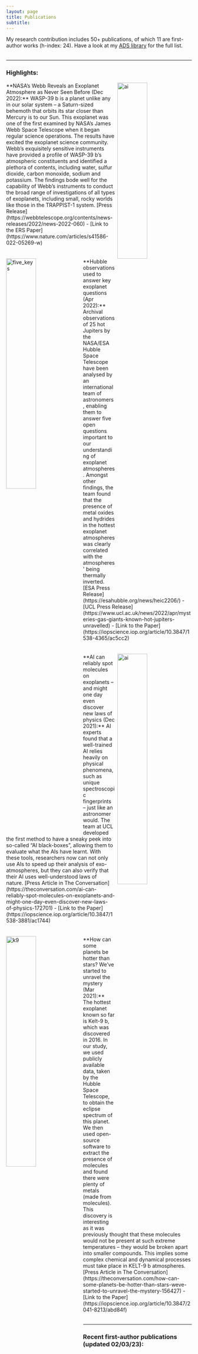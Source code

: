 ```yaml
---
layout: page
title: Publications
subtitle: 
---
```


My research contribution includes 50+ publications, of which 11 are first-author works (h-index: 24). Have a look at my [ADS library](https://ui.adsabs.harvard.edu/public-libraries/Bt4TNyP4RTOi1UoeyWElYg) for the full list.       <br />       <br />

---

### Highlights:       <br /> 

<img src="https://quentchangeat.github.io/img/wasp39.jpg" alt="ai" width="40%" height="35%" align="right" style="float:right; padding-left:4px">
**NASA’s Webb Reveals an Exoplanet Atmosphere as Never Seen Before (Dec 2022):** WASP-39 b is a planet unlike any in our solar system – a Saturn-sized behemoth that orbits its star closer than Mercury is to our Sun. This exoplanet was one of the first examined by NASA’s James Webb Space Telescope when it began regular science operations. The results have excited the exoplanet science community. Webb’s exquisitely sensitive instruments have provided a profile of WASP-39 b’s atmospheric constituents and identified a plethora of contents, including water, sulfur dioxide, carbon monoxide, sodium and potassium. The findings bode well for the capability of Webb’s instruments to conduct the broad range of investigations of all types of exoplanets, including small, rocky worlds like those in the TRAPPIST-1 system. [Press Release](https://webbtelescope.org/contents/news-releases/2022/news-2022-060) - [Link to the ERS Paper](https://www.nature.com/articles/s41586-022-05269-w)     <br />       <br />       <br />  

<img src="https://quentchangeat.github.io/img/five_keys.png" alt="five_keys" width="40%" height="40%" align="left" style="float:left; padding-right:4px">
**Hubble observations used to answer key exoplanet questions (Apr 2022):** Archival observations of 25 hot Jupiters by the NASA/ESA Hubble Space Telescope have been analysed by an international team of astronomers, enabling them to answer five open questions important to our understanding of exoplanet atmospheres. Amongst other findings, the team found that the presence of metal oxides and hydrides in the hottest exoplanet atmospheres was clearly correlated with the atmospheres' being thermally inverted. [ESA Press Release](https://esahubble.org/news/heic2206/) - [UCL Press Release](https://www.ucl.ac.uk/news/2022/apr/mysteries-gas-giants-known-hot-jupiters-unravelled) - [Link to the Paper](https://iopscience.iop.org/article/10.3847/1538-4365/ac5cc2)     <br />       <br />       <br />  

<img src="https://quentchangeat.github.io/img/lea_pic.png" alt="ai" width="40%" height="40%" align="right" style="float:right; padding-left:4px">
**AI can reliably spot molecules on exoplanets – and might one day even discover new laws of physics (Dec 2021):** AI experts found that a well-trained AI relies heavily on physical phenomena, such as unique spectroscopic fingerprints – just like an astronomer would. The team at UCL developed the first method to have a sneaky peek into so-called “AI black-boxes”, allowing them to evaluate what the AIs have learnt. With these tools, researchers now can not only use AIs to speed up their analysis of exo-atmospheres, but they can also verify that their AI uses well-understood laws of nature. [Press Article in The Conversation](https://theconversation.com/ai-can-reliably-spot-molecules-on-exoplanets-and-might-one-day-even-discover-new-laws-of-physics-172701) - [Link to the Paper](https://iopscience.iop.org/article/10.3847/1538-3881/ac1744)     <br />       <br />       <br />  

<img src="https://quentchangeat.github.io/img/lea_hotter.png" alt="k9" width="40%" height="40%" align="left" style="float:left; padding-right:4px">
**How can some planets be hotter than stars? We’ve started to unravel the mystery (Mar 2021):** The hottest exoplanet known so far is Kelt-9 b, which was discovered in 2016. In our study, we used publicly available data, taken by the Hubble Space Telescope, to obtain the eclipse spectrum of this planet. We then used open-source software to extract the presence of molecules and found there were plenty of metals (made from molecules). This discovery is interesting as it was previously thought that these molecules would not be present at such extreme temperatures – they would be broken apart into smaller compounds. This implies some complex chemical and dynamical processes must take place in KELT-9 b atmospheres. [Press Article in The Conversation](https://theconversation.com/how-can-some-planets-be-hotter-than-stars-weve-started-to-unravel-the-mystery-156427) - [Link to the Paper](https://iopscience.iop.org/article/10.3847/2041-8213/abd84f)     <br />       <br />

---

### Recent first-author publications (updated 02/03/23):

- 11) Changeat, Yip (2023) - ESA-Ariel Data Challenge NeurIPS 2022: introduction to exo-atmospheric studies and presentation of the Atmospheric Big Challenge (ABC) Database, RASTI 2 1 45–61 ([arXiv](https://arxiv.org/abs/2206.14633))

- 10) Changeat, Edwards et al. (2022) - Five key exoplanet questions answered via the analysis of 25 hot Jupiter atmospheres in eclipse, ApJS 260 3 ([arXiv](https://arxiv.org/abs/2204.11729))

- 9) Changeat (2022) - On spectroscopic phase-curve retrievals: H2 dissociation and thermal inversion in the atmosphere of the ultra-hot Jupiter WASP-103 b, AJ 163 106 ([arXiv](https://arxiv.org/abs/2112.09973))

- 8) Changeat et al. (2022) - Disentangling Atmospheric Compositions of K2-18 b with Next Generation Facilities, ExA 53 391 ([arXiv](https://arxiv.org/abs/2003.01486))

- 7) Changeat et al. (2021) - An exploration of model degeneracies with a unified phase curve retrieval analysis: The light and dark sides of WASP-43 b, ApJ 913 73 ([arXiv](https://arxiv.org/abs/2103.14566))

- 6) Changeat & Edwards (2021) - The Hubble WFC3 Emission Spectrum of the Extremely-Hot Jupiter, KELT-9b, ApJ 907 22 ([arXiv](https://arxiv.org/abs/2101.00469))

- 5) Changeat et al. (2020c) - KELT-11 b: Abundances of water and constraints on carbon-bearing molecules from the Hubble transmission spectrum, AJ 160 260 ([arXiv](https://arxiv.org/abs/2010.01310))

- 4) Changeat & Al-Refaie (2020) - TauREx3 PhaseCurve: A 1.5D model for phase curve description, ApJ 898 155 ([arXiv](https://arxiv.org/abs/2006.14237))

- 3) Changeat et al. (2020b) - Alfnoor: A Retrieval Simulation of the Ariel Target List, AJ 160 80 ([arXiv](https://arxiv.org/abs/2003.01839))

- 2) Changeat et al. (2020a) - Impact of planetary mass uncertainties on exoplanet atmospheric retrievals, ApJ 896 107 ([arXiv](https://arxiv.org/abs/1908.06305))

- 1) Changeat et al. (2019) - Towards a more complex description of chemical profiles in exoplanets retrievals: A 2-layer parameterisation, ApJ 886 39 ([arXiv](https://arxiv.org/abs/1903.11180))     <br />       <br />

---

### Major co-authored publications:

- 11) Edwards, Changeat et al. (2023) - Exploring the Ability of Hubble Space Telescope WFC3 G141 to Uncover Trends in Populations of Exoplanet Atmospheres through a Homogeneous Transmission Survey of 70 Gaseous Planets ([arXiv](https://arxiv.org/abs/2211.00649))

- 10) Yip, Changeat et al. (2022) - To Sample or Not To Sample: Retrieving Exoplanetary Spectra with Variational Inference and Normalising Flows ([arXiv](https://arxiv.org/abs/2205.07037))

- 9) Barstow, Changeat et al. (2022) - A retrieval challenge exercise for the Ariel mission ([arXiv](https://arxiv.org/abs/2203.00482))

- 8) Al-Refaie, Changeat et al. (2022) - A comparison of chemical models of exoplanet atmospheres enabled by TauREx 3.1 ([arXiv](https://arxiv.org/abs/2110.01271))

- 7) Ito, Changeat et al. (2021) - Detectability of Rocky-Vapour Atmospheres on Super-Earths with Ariel ([arXiv](https://arxiv.org/abs/2103.04342))

- 6) Yip, Changeat et al. (2020) - Peeking inside the Black Box: Interpreting Deep Learning Models for Exoplanet Atmospheric Retrievals ([arXiv](https://arxiv.org/abs/2011.11284))

- 5) Edwards, Changeat et al. (2020d) - Hubble WFC3 Spectroscopy of the Habitable-zone Super-Earth LHS 1140 b ([arXiv](https://arxiv.org/abs/2011.08815))

- 4) Yip, Changeat et al. (2020) - On The Compatibility of Ground-based and Space-based Data: WASP-96 b, An Example ([arXiv](https://arxiv.org/abs/2009.10438))

- 3) Edwards, Changeat et al. (2020b) - ARES I: WASP-76 b, A Tale of Two HST Spectra ([arXiv](https://arxiv.org/abs/2005.02374))

- 2) Edwards, Changeat et al. (2020a) - Original Research By Young Twinkle Students (ORBYTS): Ephemeris Refinement of Transiting Exoplanets ([arXiv](https://arxiv.org/abs/2005.01684))

- 1) Al-Refaie, Changeat et al. (2020) - TauREx III: A fast, dynamic and extendable framework for retrievals ([arXiv](https://arxiv.org/abs/1912.07759))
